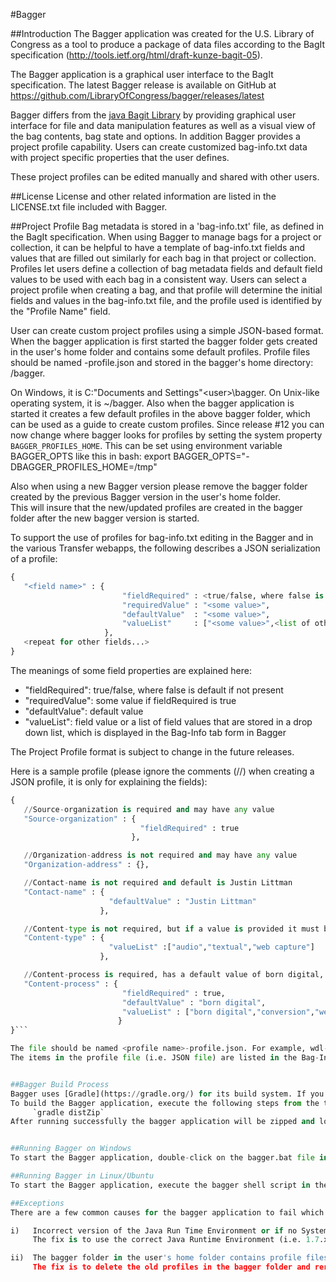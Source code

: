 #Bagger

##Introduction
The Bagger application was created for the U.S. Library of Congress as a tool to produce a package of data files according to the BagIt specification (http://tools.ietf.org/html/draft-kunze-bagit-05).

The Bagger application is a graphical user interface to the BagIt specification. The latest Bagger release is available on GitHub at https://github.com/LibraryOfCongress/bagger/releases/latest

Bagger differs from the [java Bagit Library](https://github.com/LibraryOfCongress/bagit-java) by providing graphical user interface for file and data manipulation features as well as a visual view of the bag contents, bag state and options.  In addition Bagger provides a project profile capability.  Users can create customized bag-info.txt data with project specific properties that the user defines.

These project profiles can be edited manually and shared with other users.

##License
License and other related information are listed in the LICENSE.txt file included with Bagger.

##Project Profile
Bag metadata is stored in a 'bag-info.txt' file, as defined in the BagIt specification.  When using Bagger to manage bags for a project or collection,
it can be helpful to have a template of bag-info.txt fields and values that are filled out similarly for each bag in that project or collection.
Profiles let users define a collection of bag metadata fields and default field values to be used with each bag in a consistent way. 
Users can select a project profile when creating a bag, and that profile will determine the initial fields and values in the bag-info.txt file, and the profile used is identified by the "Profile Name" field. 

User can create custom project profiles using a simple JSON-based format. When the bagger application is first started the bagger folder gets created in the user's home folder and contains some default profiles.
Profile files should be named <profile name>-profile.json and stored in the bagger's home directory: <user-home-dir>/bagger. 

On Windows, it is C:\"Documents and Settings"\<user>\bagger. On Unix-like operating system, it is ~/bagger.  Also when the bagger application is started it creates a few default profiles in the above bagger folder, which can be used as a guide to create custom profiles.
Since release #12 you can now change where bagger looks for profiles by setting the system property `BAGGER_PROFILES_HOME`. This can be set using environment variable BAGGER_OPTS like this in bash:
    export BAGGER_OPTS="-DBAGGER_PROFILES_HOME=/tmp"

Also when using a new Bagger version please remove the bagger folder created by the previous Bagger version in the user's home folder.  
This will insure that the new/updated profiles are created in the bagger folder after the new bagger version is started.

To support the use of profiles for bag-info.txt editing in the Bagger and in the various Transfer webapps, the following describes a JSON serialization of a profile:

``` python
{
   "<field name>" : {
                         "fieldRequired" : <true/false, where false is default if not present>,                
                         "requiredValue" : "<some value>",
                         "defaultValue"  : "<some value>",
                         "valueList"     : ["<some value>",<list of other values...>]
                     },
   <repeat for other fields...>
}
```

The meanings of some field properties are explained here:

* "fieldRequired": true/false, where false is default if not present                
* "requiredValue": some value if fieldRequired is true
* "defaultValue": default value
* "valueList": field value or a list of field values that are stored in a drop down list, which is displayed in the Bag-Info tab form in Bagger

The Project Profile format is subject to change in the future releases.


Here is a sample profile (please ignore the comments (//) when creating a JSON profile, it is only for explaining the fields):

``` python
{
   //Source-organization is required and may have any value
   "Source-organization" : {
                             "fieldRequired" : true
                           },

   //Organization-address is not required and may have any value
   "Organization-address" : {},

   //Contact-name is not required and default is Justin Littman
   "Contact-name" : {
                      "defaultValue" : "Justin Littman"
                    },

   //Content-type is not required, but if a value is provided it must be selected from list
   "Content-type" : {
                      "valueList" :["audio","textual","web capture"]
                    },

   //Content-process is required, has a default value of born digital, and must be selected from list of field values in the Bag-Info tab form in Bagger
   "Content-process" : {
                         "fieldRequired" : true,
                         "defaultValue" : "born digital",
                         "valueList" : ["born digital","conversion","web capture"]
                        }
}```

The file should be named <profile name>-profile.json. For example, wdl-profile.json.
The items in the profile file (i.e. JSON file) are listed in the Bag-Info tab of Bagger.


##Bagger Build Process
Bagger uses [Gradle](https://gradle.org/) for its build system. If you are unfamiliar with Gradle you should check out their [userguide](https://docs.gradle.org/current/userguide/userguide_single.html), especially the sections on [java-plugin](https://docs.gradle.org/current/userguide/userguide_single.html#java_plugin) and the [application-plugin](https://docs.gradle.org/current/userguide/userguide_single.html#application_plugin)
To build the Bagger application, execute the following steps from the top level folder of the distribution:
     `gradle distZip`
After running successfully the bagger application will be zipped and located in bagger/build/distributions/bagger.zip


##Running Bagger on Windows
To start the Bagger application, double-click on the bagger.bat file in the bin folder.

##Running Bagger in Linux/Ubuntu
To start the Bagger application, execute the bagger shell script in the bin folder (i.e. ./bagger).

##Exceptions
There are a few common causes for the bagger application to fail which are:

i)   Incorrect version of the Java Run Time Environment or if no System Path is set for Java.
     The fix is to use the correct Java Runtime Environment (i.e. 1.7.xx in Windows and OpenJDK 7 in Linux/Ubuntu)

ii)  The bagger folder in the user's home folder contains profile files using older JSON format.
     The fix is to delete the old profiles in the bagger folder and rerun the bagger application.
